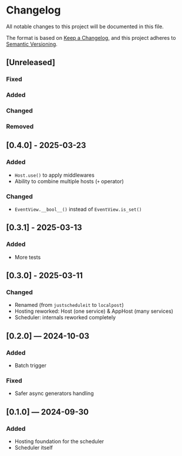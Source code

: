 # Changelog

All notable changes to this project will be documented in this file.

The format is based on [Keep a Changelog](https://keepachangelog.com/en/1.1.0/),
and this project adheres to [Semantic Versioning](https://semver.org/spec/v2.0.0.html).

## [Unreleased]

### Fixed

### Added

### Changed

### Removed

## [0.4.0] - 2025-03-23

### Added

- `Host.use()` to apply middlewares
- Ability to combine multiple hosts (`+` operator)

### Changed

- `EventView.__bool__()` instead of `EventView.is_set()` 

## [0.3.1] - 2025-03-13

### Added

- More tests

## [0.3.0] - 2025-03-11

### Changed

- Renamed (from `justscheduleit` to `localpost`)
- Hosting reworked: Host (one service) & AppHost (many services)
- Scheduler: internals reworked completely

## [0.2.0] — 2024-10-03

### Added

- Batch trigger

### Fixed

- Safer async generators handling

## [0.1.0] — 2024-09-30

### Added

- Hosting foundation for the scheduler
- Scheduler itself

